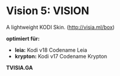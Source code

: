 # Vision 5: VISION
A lightweight KODI Skin. 
(http://visia.ml/box)

**optimiert für:**
 - **leia:** Kodi v18 Codename Leia
 - **krypton:** Kodi v17 Codename Krypton
 


**TVISIA.GA**
